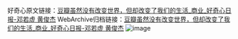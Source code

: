 好奇心原文链接：[豆瓣虽然没有改变世界，但却改变了我们的生活_商业_好奇心日报-邓若虚 黄俊杰](https://www.qdaily.com/articles/8514.html)
WebArchive归档链接：[豆瓣虽然没有改变世界，但却改变了我们的生活_商业_好奇心日报-邓若虚 黄俊杰](https://web.archive.org/web/https://www.qdaily.com/articles/8514.html)
![image](http://ww3.sinaimg.cn/large/007d5XDpgy1g3vddb5ty4j30vy0ghdkt)